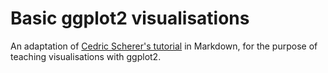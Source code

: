 # Basic ggplot2 visualisations

An adaptation of [Cedric Scherer's tutorial](https://cedricscherer.netlify.app/2019/05/17/the-evolution-of-a-ggplot-ep.-1/) in Markdown, for the purpose of teaching visualisations
with ggplot2.


